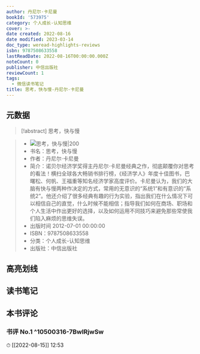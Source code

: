 ```yaml
---
author: 丹尼尔·卡尼曼
bookId: '573975'
category: 个人成长-认知思维
cover: >-
date created: 2022-08-16
date modified: 2023-03-14
doc_type: weread-highlights-reviews
isbn: 9787508633558
lastReadDate: 2022-08-16T00:00:00.000Z
noteCount: 0
publisher: 中信出版社
reviewCount: 1
tags:
  - 微信读书笔记
title: 思考，快与慢-丹尼尔·卡尼曼
---
```


## 元数据

>[!abstract] 思考，快与慢

> - ![思考，快与慢|200](https://wfqqreader-1252317822.image.myqcloud.com/cover/975/573975/t7_573975.jpg)
> - 书名：思考，快与慢
> - 作者：丹尼尔·卡尼曼
> - 简介：诺贝尔经济学奖得主丹尼尔·卡尼曼经典之作，彻底颠覆你对思考的看法！横扫全球各大畅销书排行榜，《经济学人》年度十佳图书，巴曙松、何帆、王福重等知名经济学家高度评价。卡尼曼认为，我们的大脑有快与慢两种作决定的方式，常用的无意识的“系统1”和有意识的“系统2”。他还介绍了很多经典有趣的行为实验，指出我们在什么情况下可以相信自己的直觉，什么时候不能相信；指导我们如何在商场、职场和个人生活中作出更好的选择，以及如何运用不同技巧来避免那些常使我们陷入麻烦的思维失误。
> - 出版时间 2012-07-01 00:00:00
> - ISBN：9787508633558
> - 分类：个人成长-认知思维
> - 出版社：中信出版社

## 高亮划线

## 读书笔记

## 本书评论

### 书评 No.1 ^10500316-7BwIRjwSw

⏱ [[2022-08-15]] 12:53
